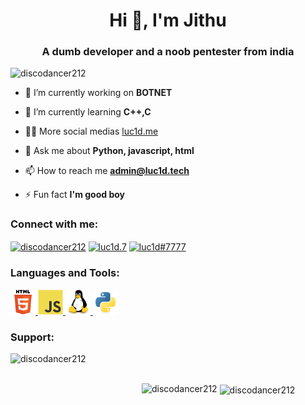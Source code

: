 <h1 align="center">Hi 👋, I'm Jithu</h1>
<h3 align="center">A dumb developer and a noob pentester from india</h3>

<p align="left"> <img src="https://komarev.com/ghpvc/?username=discodancer212&label=Profile%20views&color=0e75b6&style=flat" alt="discodancer212" /> </p>

- 🔭 I’m currently working on **BOTNET**

- 🌱 I’m currently learning **C++,C**

- 👨‍💻 More social medias [luc1d.me](luc1d.me)

- 💬 Ask me about **Python, javascript, html**

- 📫 How to reach me **admin@luc1d.tech**

- ⚡ Fun fact **I'm good boy**

<h3 align="left">Connect with me:</h3>
<p align="left">
<a href="https://twitter.com/discodancer212" target="blank"><img align="center" src="https://cdn.jsdelivr.net/npm/simple-icons@3.0.1/icons/twitter.svg" alt="discodancer212" height="30" width="40" /></a>
<a href="https://instagram.com/luc1d.7" target="blank"><img align="center" src="https://cdn.jsdelivr.net/npm/simple-icons@3.0.1/icons/instagram.svg" alt="luc1d.7" height="30" width="40" /></a>
<a href="https://discord.gg/luc1d#7777" target="blank"><img align="center" src="https://cdn.jsdelivr.net/npm/simple-icons@3.0.1/icons/discord.svg" alt="luc1d#7777" height="30" width="40" /></a>
</p>

<h3 align="left">Languages and Tools:</h3>
<p align="left"> <a href="https://www.w3.org/html/" target="_blank"> <img src="https://raw.githubusercontent.com/devicons/devicon/master/icons/html5/html5-original-wordmark.svg" alt="html5" width="40" height="40"/> </a> <a href="https://developer.mozilla.org/en-US/docs/Web/JavaScript" target="_blank"> <img src="https://raw.githubusercontent.com/devicons/devicon/master/icons/javascript/javascript-original.svg" alt="javascript" width="40" height="40"/> </a> <a href="https://www.linux.org/" target="_blank"> <img src="https://raw.githubusercontent.com/devicons/devicon/master/icons/linux/linux-original.svg" alt="linux" width="40" height="40"/> </a> <a href="https://www.python.org" target="_blank"> <img src="https://raw.githubusercontent.com/devicons/devicon/master/icons/python/python-original.svg" alt="python" width="40" height="40"/> </a> </p>

<h3 align="left">Support:</h3>
<p><a href="https://www.buymeacoffee.com/discodancer212"> <img align="left" src="https://cdn.buymeacoffee.com/buttons/v2/default-yellow.png" height="50" width="210" alt="discodancer212" /></a></p><br><br>

<p><img align="left" src="https://github-readme-stats.vercel.app/api/top-langs?username=discodancer212&show_icons=true&locale=en&layout=compact" alt="discodancer212" /></p>

<p>&nbsp;<img align="center" src="https://github-readme-stats.vercel.app/api?username=discodancer212&show_icons=true&locale=en" alt="discodancer212" /></p>
